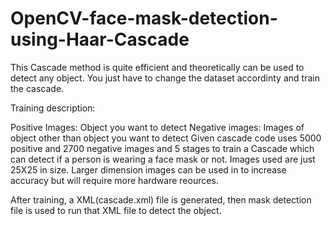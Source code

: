 # OpenCV-face-mask-detection-using-Haar-Cascade

This Cascade method is quite efficient and theoretically can be used to detect any object. You just have to change the dataset accordinty and train the cascade.

Training description:

Positive Images: Object you want to detect
Negative images: Images of object other than object you want to detect
Given cascade code uses 5000 positive and 2700 negative images and 5 stages to train a Cascade which can detect if a person is wearing a face mask or not.
Images used are just 25X25 in size. Larger dimension images can be used in to increase accuracy but will require more hardware reources.

After training, a XML(cascade.xml) file is generated, then mask detection file is used to run that XML file to detect the object.
